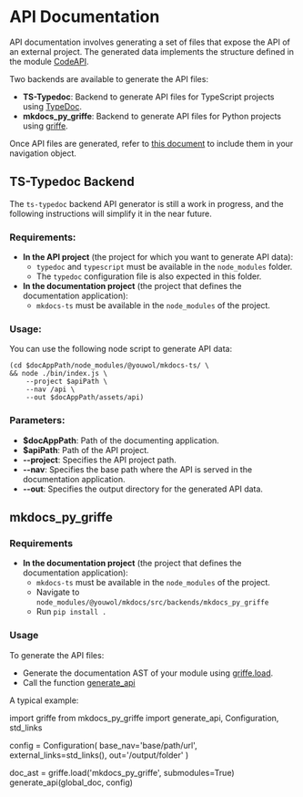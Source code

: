 # API Documentation

API documentation involves generating a set of files that expose the API of an external project.
The generated data implements the structure defined in the module [CodeAPI](@nav/api/CodeApi.models.ts).

Two backends are available to generate the API files:
*  **TS-Typedoc**: Backend to generate API files for TypeScript projects using
   [TypeDoc](https://typedoc.org/).
*  **mkdocs_py_griffe**: Backend to generate API files for Python projects using 
   [griffe](https://mkdocstrings.github.io/griffe/).

Once API files are generated, refer to [this document](@nav/tutorials/code-api) to include them in your 
navigation object.


## TS-Typedoc Backend

The `ts-typedoc` backend API generator is still a work in progress, and the following instructions will
simplify it in the near future.

### Requirements:

- **In the API project** (the project for which you want to generate API data):
  - `typedoc` and `typescript` must be available in the `node_modules` folder.
  - The `typedoc` configuration file is also expected in this folder.
- **In the documentation project** (the project that defines the documentation application):
  - `mkdocs-ts` must be available in the `node_modules` of the project.

### Usage:

You can use the following node script to generate API data:

```shell
(cd $docAppPath/node_modules/@youwol/mkdocs-ts/ \
&& node ./bin/index.js \
    --project $apiPath \
    --nav /api \
    --out $docAppPath/assets/api)
```

### Parameters:

- **$docAppPath**: Path of the documenting application.
- **$apiPath**: Path of the API project.
- **--project**: Specifies the API project path.
- **--nav**: Specifies the base path where the API is served in the documentation application.
- **--out**: Specifies the output directory for the generated API data.


## mkdocs_py_griffe

### Requirements

- **In the documentation project** (the project that defines the documentation application):
    -  `mkdocs-ts` must be available in the `node_modules` of the project.
    -  Navigate to `node_modules/@youwol/mkdocs/src/backends/mkdocs_py_griffe`
    -  Run `pip install .`


### Usage

To generate the API files:
*  Generate the documentation AST of your module using
   <a href="https://mkdocstrings.github.io/griffe/loading/">griffe.load</a>.
*  Call the function [generate_api](@nav/api/Backends/mkdocs_py_griffe.py_griffe.generate_api)

A typical example:

<code-snippet language="python">
import griffe
from mkdocs_py_griffe import generate_api, Configuration, std_links

config = Configuration(
    base_nav='base/path/url',
    external_links=std_links(),
    out='/output/folder'
)

doc_ast = griffe.load('mkdocs_py_griffe', submodules=True)
generate_api(global_doc, config)
</code-snippet>
